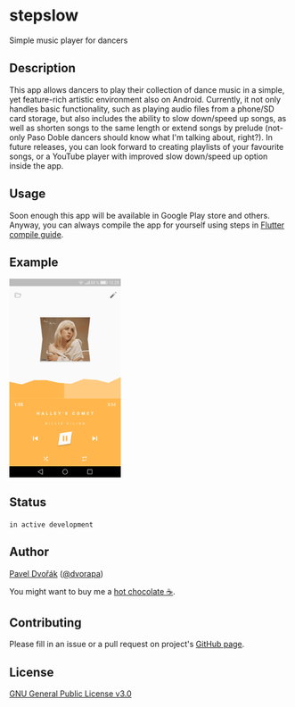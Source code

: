 # stepslow

Simple music player for dancers

## Description

This app allows dancers to play their collection of dance music in a simple,
yet feature-rich artistic environment also on Android. Currently, it not only
handles basic functionality, such as playing audio files from a phone/SD card
storage, but also includes the ability to slow down/speed up songs, as well as
shorten songs to the same length or extend songs by prelude (not-only
Paso Doble dancers should know what I'm talking about, right?). In future
releases, you can look forward to creating playlists of your favourite songs,
or a YouTube player with improved slow down/speed up option inside the app.

## Usage

Soon enough this app will be available in Google Play store and others. Anyway,
you can always compile the app for yourself using steps
in [Flutter compile guide](https://flutter.dev/docs/deployment/android).

## Example

<img src="https://raw.githubusercontent.com/dvorapa/stepslow/master/screenshot.png" alt="Screenshot of app" width="200" />

## Status

`in active development`

## Author

[Pavel Dvořák](https://www.dvorapa.cz)
([@dvorapa](https://twitter.com/dvorapa))

You might want to buy me a [hot chocolate ☕](https://paypal.me/dvorapa).

## Contributing

Please fill in an issue or a pull request on project's
[GitHub page](https://github.com/dvorapa/stepslow).

## License

[GNU General Public License v3.0](
https://github.com/dvorapa/stepslow/blob/master/LICENSE)
